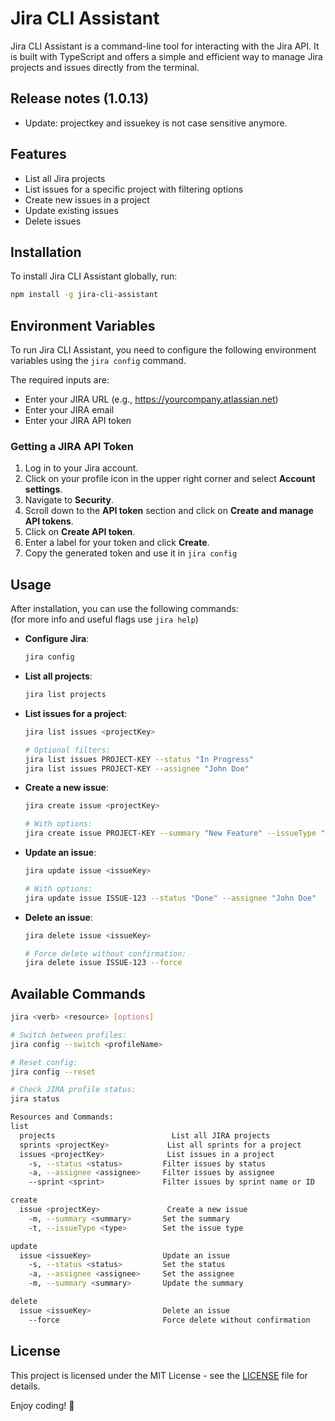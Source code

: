 # Jira CLI Assistant

Jira CLI Assistant is a command-line tool for interacting with the Jira API. It is built with TypeScript and offers a simple and efficient way to manage Jira projects and issues directly from the terminal.

## Release notes (1.0.13)

- Update: projectkey and issuekey is not case sensitive anymore.

## Features

- List all Jira projects
- List issues for a specific project with filtering options
- Create new issues in a project
- Update existing issues
- Delete issues

## Installation

To install Jira CLI Assistant globally, run:

```bash
npm install -g jira-cli-assistant
```

## Environment Variables

To run Jira CLI Assistant, you need to configure the following environment variables using the `jira config` command.

The required inputs are:
- Enter your JIRA URL (e.g., https://yourcompany.atlassian.net)
- Enter your JIRA email
- Enter your JIRA API token

### Getting a JIRA API Token

1. Log in to your Jira account.
2. Click on your profile icon in the upper right corner and select **Account settings**.
3. Navigate to **Security**.
4. Scroll down to the **API token** section and click on **Create and manage API tokens**.
5. Click on **Create API token**.
6. Enter a label for your token and click **Create**.
7. Copy the generated token and use it in `jira config`

## Usage

After installation, you can use the following commands:<br>
(for more info and useful flags use `jira help`)

- **Configure Jira**:
  ```bash
  jira config
  ```

- **List all projects**:
  ```bash
  jira list projects
  ```

- **List issues for a project**:
  ```bash
  jira list issues <projectKey>

  # Optional filters:
  jira list issues PROJECT-KEY --status "In Progress"
  jira list issues PROJECT-KEY --assignee "John Doe"
  ```

- **Create a new issue**:
  ```bash
  jira create issue <projectKey>

  # With options:
  jira create issue PROJECT-KEY --summary "New Feature" --issueType "Story"
  ```

- **Update an issue**:
  ```bash
  jira update issue <issueKey>

  # With options:
  jira update issue ISSUE-123 --status "Done" --assignee "John Doe"
  ```

- **Delete an issue**:
  ```bash
  jira delete issue <issueKey>
  
  # Force delete without confirmation:
  jira delete issue ISSUE-123 --force
  ```

## Available Commands

```bash
jira <verb> <resource> [options]

# Switch between profiles:
jira config --switch <profileName>

# Reset config:
jira config --reset

# Check JIRA profile status:
jira status

Resources and Commands:
list
  projects                          List all JIRA projects
  sprints <projectKey>             List all sprints for a project
  issues <projectKey>              List issues in a project
    -s, --status <status>         Filter issues by status
    -a, --assignee <assignee>     Filter issues by assignee
    --sprint <sprint>             Filter issues by sprint name or ID

create
  issue <projectKey>               Create a new issue
    -m, --summary <summary>       Set the summary
    -t, --issueType <type>        Set the issue type

update
  issue <issueKey>                Update an issue
    -s, --status <status>         Set the status
    -a, --assignee <assignee>     Set the assignee
    -m, --summary <summary>       Update the summary

delete
  issue <issueKey>                Delete an issue
    --force                       Force delete without confirmation
```

## License

This project is licensed under the MIT License - see the [LICENSE](LICENSE) file for details.

Enjoy coding! 🎉